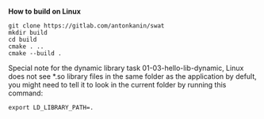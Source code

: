 **How to build on Linux**

```
git clone https://gitlab.com/antonkanin/swat
mkdir build
cd build
cmake . ..
cmake --build .
```

Special note for the dynamic library task 01-03-hello-lib-dynamic, Linux does not see *.so library files in the same folder as the application by defult, you might need to tell it to look in the current folder by running this command:
```
export LD_LIBRARY_PATH=.
```

